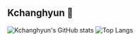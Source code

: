 ## Kchanghyun 👋

![Kchanghyun's GitHub stats](https://github-readme-stats.vercel.app/api?username=Kchanghyun&show_icons=true&theme=radical)
![Top Langs](https://github-readme-stats.vercel.app/api/top-langs/?username=Kchanghyun)

<!--
**Kchanghyun/Kchanghyun** is a ✨ _special_ ✨ repository because its `README.md` (this file) appears on your GitHub profile.

Here are some ideas to get you started:

- 🔭 I’m currently working on ...
- 🌱 I’m currently learning ...
- 👯 I’m looking to collaborate on ...
- 🤔 I’m looking for help with ...
- 💬 Ask me about ...
- 📫 How to reach me: ...
- 😄 Pronouns: ...
- ⚡ Fun fact: ...
-->
